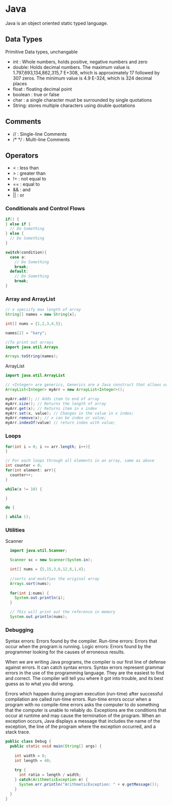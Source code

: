 # Java

Java is an object oriented static typed language.

## Data Types
Primitive Data types, unchangable
- int : Whole numbers, holds positive, negative numbers and zero
- double: Holds decimal numbers. The maximum value is 1.797,693,134,862,315,7 E+308, which is approximately 17 followed by 307 zeros. The minimum value is 4.9 E-324, which is 324 decimal places
- float : floating decimal point
- boolean : true or false
- char : a single character must be surrounded by single quotations
- String: stores multiple characters using double quotations

## Comments
- // : Single-line Comments
- /* */ : Multi-line Comments

## Operators
- < : less than
- \> : greater than
- != : not equal to
- == : equal to
- && : and
- || : or

### Conditionals and Control Flows

```Java
if() {
} else if {
  // Do Something
} else {
  // Do Something
}

switch(condition){
  case a:
    // Do Something
    break;
  default:
    // Do Something
    break;
}
```

### Array and ArrayList
```Java
// x speciify max length of array
String[] names = new String[x];

int[] nums = {1,2,3,4,5};

names[2] = "kary";
```


```Java
//To print out arrays
import java.util.Arrays

Arrays.toString(names);
```
ArrayList

```Java
import java.util.ArrayList

// <Integer> are generics, Generics are a Java construct that allows us to define classes and objects as parameters of an ArrayList
ArrayList<Integer> myArr = new ArrayList<Integer>();

myArr.add(); // Adds item to end of array
myArr.size(); // Returns the length of array
myArr.get(x); // Returns item in x index
myArr.set(x, value); // Changes in the value in x index;
myArr.remove(x); // x can be index or value;
myArr.indexOf(value) // return index with value;
```

### Loops
```Java
for(int i = 0; i <= arr.length; i++){
}

// For each loops through all elements in an array, same as above
int counter = 0;
for(int element: arr){
  counter++;
}

while(x != 10) {

}

do {

} while ();
```

### Utilities

Scanner
```Java
  import java.util.Scanner;

  Scanner sc = new Scanner(System.in);
```

```Java
  int[] nums = {5,15,3,6,12,6,1,4};
  
  //sorts and modifies the original array
  Arrays.sort(nums);
  
  for(int i:nums) {
    System.out.println(i);
  }

  // This will print out the reference in memory
  System.out.println(nums);
```

### Debugging

Syntax errors: Errors found by the compiler.
Run-time errors: Errors that occur when the program is running.
Logic errors: Errors found by the programmer looking for the causes of erroneous results.

When we are writing Java programs, the compiler is our first line of defense against errors. It can catch syntax errors. Syntax errors represent grammar errors in the use of the programming language. They are the easiest to find and correct. The compiler will tell you where it got into trouble, and its best guess as to what you did wrong.

Errors which happen during program execution (run-time) after successful compilation are called run-time errors. Run-time errors occur when a program with no compile-time errors asks the computer to do something that the computer is unable to reliably do. Exceptions are the conditions that occur at runtime and may cause the termination of the program. When an exception occurs, Java displays a message that includes the name of the exception, the line of the program where the exception occurred, and a stack trace.

```Java
public class Debug {
  public static void main(String[] args) {
    
    int width = 0;
    int length = 40;
    
    try {
      int ratio = length / width;
    } catch(ArithmeticException e) {
      System.err.println("ArithmeticException: " + e.getMessage());
    }   
  }
}
```

